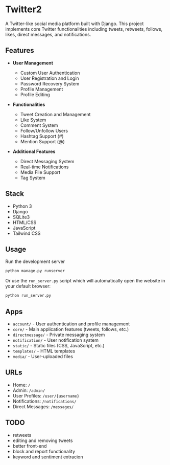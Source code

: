 # Twitter2

A Twitter-like social media platform built with Django. This project implements core Twitter functionalities including tweets, retweets, follows, likes, direct messages, and notifications.

## Features

- **User Management**
  - Custom User Authentication
  - User Registration and Login
  - Password Recovery System
  - Profile Management
  - Profile Editing

- **Functionalities**
  - Tweet Creation and Management
  - Like System
  - Comment System
  - Follow/Unfollow Users
  - Hashtag Support (#)
  - Mention Support (@)

- **Additional Features**
  - Direct Messaging System
  - Real-time Notifications
  - Media File Support
  - Tag System

## Stack

- Python 3
- Django
- SQLite3
- HTML/CSS
- JavaScript
- Tailwind CSS

## Usage

Run the development server
```bash
python manage.py runserver
```

Or use the `run_server.py` script which will automatically open the website in your default browser:
```bash
python run_server.py
```

## Apps

- `account/` - User authentication and profile management
- `core/` - Main application features (tweets, follows, etc.)
- `directmessage/` - Private messaging system
- `notification/` - User notification system
- `static/` - Static files (CSS, JavaScript, etc.)
- `templates/` - HTML templates
- `media/` - User-uploaded files

## URLs

- Home: `/`
- Admin: `/admin/`
- User Profiles: `/user/{username}`
- Notifications: `/notifications/`
- Direct Messages: `/messages/`

## TODO
 - retweets
 - editing and removing tweets
 - better front-end
 - block and report functionality
 - keyword and sentiment extracion

